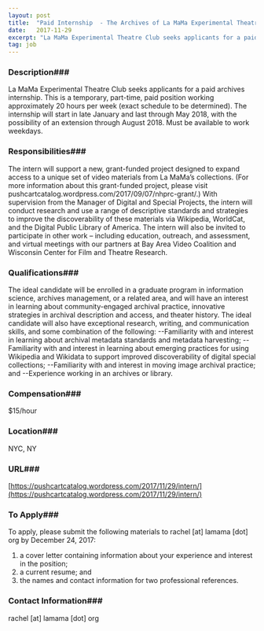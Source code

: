 ```yaml
---
layout: post
title:  "Paid Internship  - The Archives of La MaMa Experimental Theatre Club"
date:   2017-11-29
excerpt: "La MaMa Experimental Theatre Club seeks applicants for a paid archives internship. This is a temporary, part-time, paid position working approximately 20 hours per week (exact schedule to be determined). The internship will start in late January and last through May 2018, with the possibility of an extension through August..."
tag: job
---
```


### Description###

La MaMa Experimental Theatre Club seeks applicants for a paid archives internship. This is a temporary, part-time, paid position working approximately 20 hours per week (exact schedule to be determined). The internship will start in late January and last through May 2018, with the possibility of an extension through August 2018. Must be available to work weekdays. 



### Responsibilities###

The intern will support a new, grant-funded project designed to expand access to a unique set of video materials from La MaMa’s collections. (For more information about this grant-funded project, please visit pushcartcatalog.wordpress.com/2017/09/07/nhprc-grant/.) With supervision from the Manager of Digital and Special Projects, the intern will conduct research and use a range of descriptive standards and strategies to improve the discoverability of these materials via Wikipedia, WorldCat, and the Digital Public Library of America. The intern will also be invited to participate in other work – including education, outreach, and assessment, and virtual meetings with our partners at Bay Area Video Coalition and Wisconsin Center for Film and Theatre Research. 


### Qualifications###

The ideal candidate will be enrolled in a graduate program in information science, archives management, or a related area, and will have an interest in learning about community-engaged archival practice, innovative strategies in archival description and access, and theater history. The ideal candidate will also have exceptional research, writing, and communication skills, and some combination of the following:
--Familiarity with and interest in learning about archival metadata standards and metadata harvesting;
--Familiarity with and interest in learning about emerging practices for using Wikipedia and Wikidata to support improved discoverability of digital special collections; 
--Familiarity with and interest in moving image archival practice; and
--Experience working in an archives or library.



### Compensation###

$15/hour


### Location###

NYC, NY


### URL###

[https://pushcartcatalog.wordpress.com/2017/11/29/intern/](https://pushcartcatalog.wordpress.com/2017/11/29/intern/)

### To Apply###

To apply, please submit the following materials to rachel [at] lamama [dot] org by December 24, 2017: 
1.	a cover letter containing information about your experience and interest in the position;
2.	a current resume; and 
3.	the names and contact information for two professional references. 




### Contact Information###

rachel [at] lamama [dot] org

